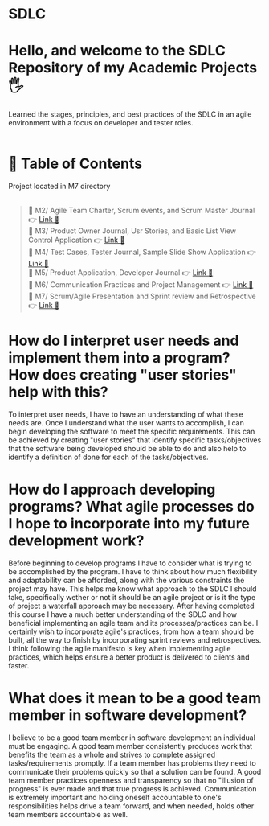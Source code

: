 # SDLC

# Hello, and welcome to the SDLC Repository of my Academic Projects🖐️

Learned the stages, principles, and best practices of the SDLC in an agile environment with a focus on developer and tester roles.<br><br>

# 📖 Table of Contents

Project located in M7 directory<br><br>

> 📌 M2/ Agile Team Charter, Scrum events, and Scrum Master Journal 👉 [Link 🔗](https://www.github.com/JustinStarrSNHU/SDLC/tree/main/M2)<br>
📌 M3/ Product Owner Journal, Usr Stories, and Basic List View Control Application 👉 [Link 🔗](https://www.github.com/JustinStarrSNHU/SDLC/tree/main/M3)<br>
📌 M4/ Test Cases, Tester Journal, Sample Slide Show Application 👉 [Link 🔗](https://www.github.com/JustinStarrSNHU/SDLC/tree/main/M4)<br>
📌 M5/ Product Application, Developer Journal 👉 [Link 🔗](https://www.github.com/JustinStarrSNHU/SDLC/tree/main/M5)<br>
📌 M6/ Communication Practices and Project Management 👉 [Link 🔗](https://www.github.com/JustinStarrSNHU/SDLC/tree/main/M6)<br>
📌 M7/ Scrum/Agile Presentation and Sprint review and Retrospective 👉 [Link 🔗](https://www.github.com/JustinStarrSNHU/SDLC/tree/main/M7) <br>

# How do I interpret user needs and implement them into a program? How does creating "user stories" help with this?

To interpret user needs, I have to have an understanding of what these needs are. Once I understand what the user wants to accomplish, I can begin developing the software to meet the specific requirements. This can be achieved by creating "user stories" that identify specific tasks/objectives that the software being developed should be able to do and also help to identify a definition of done for each of the tasks/objectives. 

# How do I approach developing programs? What agile processes do I hope to incorporate into my future development work?

Before beginning to develop programs I have to consider what is trying to be accomplished by the program. I have to think about how much flexibility and adaptability can be afforded,  along with the various constraints the project may have. This helps me know what approach to the SDLC I should take, specifically wether or not it should be an agile project or is it the type of project a waterfall approach may be necessary. After having completed this course I have a much better understanding of the SDLC and how beneficial implementing an agile team and its processes/practices can be. I certainly wish to incorporate agile's practices, from how a team should be built, all the way to finish by incorporating sprint reviews and retrospectives. I think following the agile manifesto is key when implementing agile practices, which helps ensure a better product is delivered to clients and faster.

# What does it mean to be a good team member in software development?

I believe to be a good team member in software development an individual must be engaging. A good team member consistently produces work that benefits the team as a whole and strives to complete assigned tasks/requirements promptly. If a team member has problems they need to communicate their problems quickly so that a solution can be found. A good team member practices openness and transparency so that no "illusion of progress" is ever made and that true progress is achieved. Communication is extremely important and holding oneself accountable to one's responsibilities helps drive a team forward, and when needed, holds other team members accountable as well.